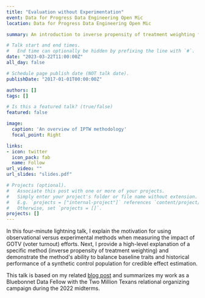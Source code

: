 ```yaml
---
title: "Evaluation without Experimentation"
event: Data for Progress Data Engineering Open Mic
location: Data for Progress Data Engineering Open Mic

summary: An introduction to inverse propensity of treatment weighting for program evaluation with applications to Two Million Texans' relational organizing campaign during the 2022 midterms

# Talk start and end times.
#   End time can optionally be hidden by prefixing the line with `#`.
date: "2023-03-22T11:00:00Z"
all_day: false

# Schedule page publish date (NOT talk date).
publishDate: "2017-01-01T00:00:00Z"

authors: []
tags: []

# Is this a featured talk? (true/false)
featured: false

image:
  caption: 'An overview of IPTW methodology'
  focal_point: Right

links:
- icon: twitter
  icon_pack: fab
  name: Follow
url_video: ""
url_slides: "slides.pdf"

# Projects (optional).
#   Associate this post with one or more of your projects.
#   Simply enter your project's folder or file name without extension.
#   E.g. `projects = ["internal-project"]` references `content/project/deep-learning/index.md`.
#   Otherwise, set `projects = []`.
projects: []
---
```


In this four-minute lightning talk, I explain the motivation for using observational versus experimental methods when measuring the impact of GOTV (voter turnout) efforts. Next, I provide a high-level explanation of a specific method (inverse propensity of treatment weighting) and demonstrate the method's ability to balance baseline traits and historical performance of a synthetic control population for credible effect estimation. 

This talk is based on my related [blog post](content/post/causal-design-patterns) and summarizes my work as a Bluebonnet Data Fellow with the Two Million Texans relational organizing campaign during the 2022 midterms.

